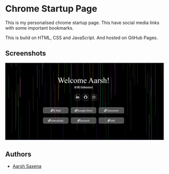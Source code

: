 
# Chrome Startup Page

This is my personalised chrome startup page. This have social media links with some important bookmarks. 

This is build on HTML, CSS and JavaScript. And hosted on GitHub Pages.

## Screenshots

![Screenshot](https://github.com/aarshsaxena/startup-page/blob/main/Screenshot.png)


## Authors

- [Aarsh Saxena](https://github.com/aarshsaxena)

